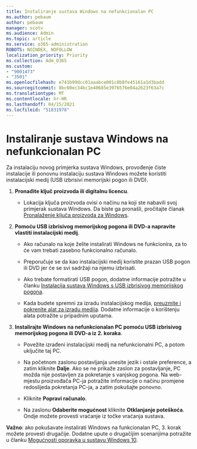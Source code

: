 ```yaml
---
title: Instaliranje sustava Windows na nefunkcionalan PC
ms.author: pebaum
author: pebaum
manager: scotv
ms.audience: Admin
ms.topic: article
ms.service: o365-administration
ROBOTS: NOINDEX, NOFOLLOW
localization_priority: Priority
ms.collection: Adm_O365
ms.custom:
- "9001473"
- "3501"
ms.openlocfilehash: e741b99dcc01aaabce001c8b8fe45161a1d3badd
ms.sourcegitcommit: 8bc60ec34bc1e40685e3976576e04a2623f63a7c
ms.translationtype: MT
ms.contentlocale: hr-HR
ms.lasthandoff: 04/15/2021
ms.locfileid: "51831978"
---
```

# <a name="install-windows-on-a-nonfunctional-pc"></a>Instaliranje sustava Windows na nefunkcionalan PC

Za instalaciju novog primjerka sustava Windows, provođenje čiste instalacije ili ponovnu instalaciju sustava Windows možete koristiti instalacijski medij (USB izbrisivi memorijski pogon ili DVD).

1. **Pronađite ključ proizvoda ili digitalnu licencu**.

    - Lokacija ključa proizvoda ovisi o načinu na koji ste nabavili svoj primjerak sustava Windows. Da biste ga pronašli, pročitajte članak [Pronalaženje ključa proizvoda za Windows](https://support.microsoft.com/help/10749/windows-10-find-product-key). 

2. **Pomoću USB izbrisivog memorijskog pogona ili DVD-a napravite vlastiti instalacijski medij**.

    - Ako računalo na koje želite instalirati Windows ne funkcionira, za to će vam trebati zasebno funkcionalno računalo.

    - Preporučuje se da kao instalacijski medij koristite prazan USB pogon ili DVD jer će se svi sadržaji na njemu izbrisati.

    - Ako trebate formatirati USB pogon, dodatne informacije potražite u članku [Instalacija sustava Windows s USB izbrisivog memorijskog pogona](https://docs.microsoft.com/windows-hardware/manufacture/desktop/install-windows-from-a-usb-flash-drive).

    - Kada budete spremni za izradu instalacijskog medija, [preuzmite i pokrenite alat za izradu medija](https://www.microsoft.com/software-download/windows10). Dodatne informacije o korištenju alata potražite u pripadnim uputama.

3. **Instalirajte Windows na nefunkcionalan PC pomoću USB izbrisivog memorijskog pogona ili DVD-a iz 2. koraka**.

    - Povežite izrađeni instalacijski medij na nefunkcionalni PC, a potom uključite taj PC.

    - Na početnom zaslonu postavljanja unesite jezik i ostale preference, a zatim kliknite **Dalje**. Ako se ne prikaže zaslon za postavljanje, PC možda nije postavljen za pokretanje s vanjskog pogona. Na web-mjestu proizvođača PC-ja potražite informacije o načinu promjene redoslijeda pokretanja PC-ja, a zatim pokušajte ponovno.

    - Kliknite **Popravi računalo**.

    - Na zaslonu **Odaberite mogućnost** kliknite **Otklanjanje poteškoća**. Ondje možete provesti vraćanje iz točke vraćanja sustava.

**Važno**: ako pokušavate instalirati Windows na funkcionalan PC, 3. korak možete provesti drugačije. Dodatne upute o drugačijim scenarijima potražite u članku [Mogućnosti oporavka u sustavu Windows 10](https://support.microsoft.com/help/12415/windows-10-recovery-options).
